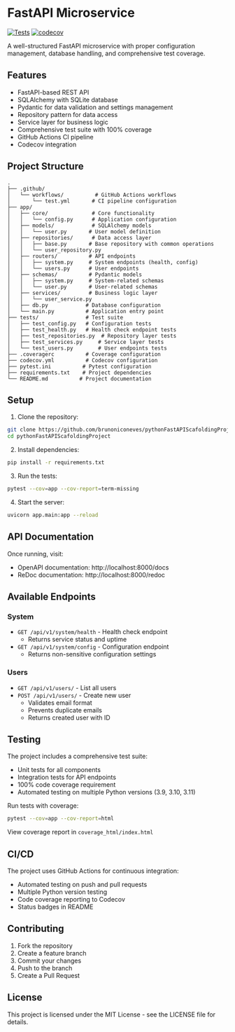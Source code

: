 # FastAPI Microservice

[![Tests](https://github.com/brunoniconeves/pythonFastAPIScafoldingProject/actions/workflows/test.yml/badge.svg)](https://github.com/brunoniconeves/pythonFastAPIScafoldingProject/actions/workflows/test.yml)
[![codecov](https://codecov.io/gh/brunoniconeves/pythonFastAPIScafoldingProject/branch/main/graph/badge.svg)](https://codecov.io/gh/brunoniconeves/pythonFastAPIScafoldingProject)

A well-structured FastAPI microservice with proper configuration management, database handling, and comprehensive test coverage.

## Features

- FastAPI-based REST API
- SQLAlchemy with SQLite database
- Pydantic for data validation and settings management
- Repository pattern for data access
- Service layer for business logic
- Comprehensive test suite with 100% coverage
- GitHub Actions CI pipeline
- Codecov integration

## Project Structure

```
.
├── .github/
│   └── workflows/          # GitHub Actions workflows
│       └── test.yml       # CI pipeline configuration
├── app/
│   ├── core/              # Core functionality
│   │   └── config.py      # Application configuration
│   ├── models/            # SQLAlchemy models
│   │   └── user.py       # User model definition
│   ├── repositories/      # Data access layer
│   │   ├── base.py       # Base repository with common operations
│   │   └── user_repository.py
│   ├── routers/          # API endpoints
│   │   ├── system.py     # System endpoints (health, config)
│   │   └── users.py      # User endpoints
│   ├── schemas/          # Pydantic models
│   │   ├── system.py     # System-related schemas
│   │   └── user.py       # User-related schemas
│   ├── services/         # Business logic layer
│   │   └── user_service.py
│   ├── db.py            # Database configuration
│   └── main.py          # Application entry point
├── tests/               # Test suite
│   ├── test_config.py   # Configuration tests
│   ├── test_health.py   # Health check endpoint tests
│   ├── test_repositories.py  # Repository layer tests
│   ├── test_services.py     # Service layer tests
│   └── test_users.py        # User endpoints tests
├── .coveragerc          # Coverage configuration
├── codecov.yml          # Codecov configuration
├── pytest.ini          # Pytest configuration
├── requirements.txt    # Project dependencies
└── README.md          # Project documentation
```

## Setup

1. Clone the repository:
```bash
git clone https://github.com/brunoniconeves/pythonFastAPIScafoldingProject.git
cd pythonFastAPIScafoldingProject
```

2. Install dependencies:
```bash
pip install -r requirements.txt
```

3. Run the tests:
```bash
pytest --cov=app --cov-report=term-missing
```

4. Start the server:
```bash
uvicorn app.main:app --reload
```

## API Documentation

Once running, visit:
- OpenAPI documentation: http://localhost:8000/docs
- ReDoc documentation: http://localhost:8000/redoc

## Available Endpoints

### System
- `GET /api/v1/system/health` - Health check endpoint
  - Returns service status and uptime
- `GET /api/v1/system/config` - Configuration endpoint
  - Returns non-sensitive configuration settings

### Users
- `GET /api/v1/users/` - List all users
- `POST /api/v1/users/` - Create new user
  - Validates email format
  - Prevents duplicate emails
  - Returns created user with ID

## Testing

The project includes a comprehensive test suite:

- Unit tests for all components
- Integration tests for API endpoints
- 100% code coverage requirement
- Automated testing on multiple Python versions (3.9, 3.10, 3.11)

Run tests with coverage:
```bash
pytest --cov=app --cov-report=html
```

View coverage report in `coverage_html/index.html`

## CI/CD

The project uses GitHub Actions for continuous integration:

- Automated testing on push and pull requests
- Multiple Python version testing
- Code coverage reporting to Codecov
- Status badges in README

## Contributing

1. Fork the repository
2. Create a feature branch
3. Commit your changes
4. Push to the branch
5. Create a Pull Request

## License

This project is licensed under the MIT License - see the LICENSE file for details. 